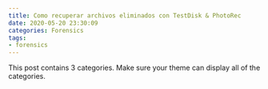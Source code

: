 ```yaml
---
title: Como recuperar archivos eliminados con TestDisk & PhotoRec 
date: 2020-05-20 23:30:09
categories: Forensics
tags:
- forensics
---
```


This post contains 3 categories. Make sure your theme can display all of the categories.
